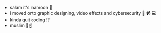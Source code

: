 - salam it's mamoon 🤝
- i moved onto graphic designing, video effects and cybersecurity 🎨 📹 💻
- kinda quit coding ⁉️
- muslim 🕋☝️

<!---
DevMamoon/DevMamoon is a ✨ special ✨ repository because its `README.md` (this file) appears on your GitHub profile.
You can click the Preview link to take a look at your changes.
--->

